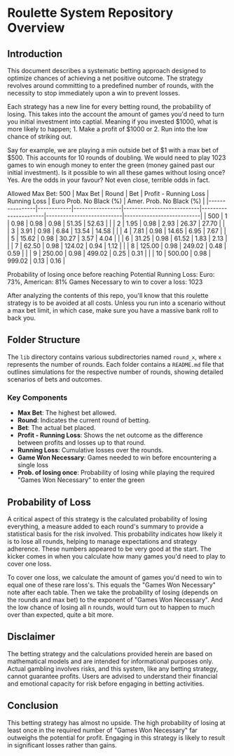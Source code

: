 # Roulette System Repository Overview

## Introduction

This document describes a systematic betting approach designed to optimize chances of achieving a net positive outcome. The strategy revolves around committing to a predefined number of rounds, with the necessity to stop immediately upon a win to prevent losses.

Each strategy has a new line for every betting round, the probability of losing. This takes into the account the amount of games you'd need to turn you initial investment into captial. Meaning if you invested $1000, what is more likely to happen; 1. Make a profit of $1000 or 2. Run into the low chance of striking out.

Say for example, we are playing a min outside bet of $1 with a max bet of $500. This accounts for 10 rounds of doubling. We would need to play 1023 games to win enough money to enter the green (money gained past our initial investment). Is it possible to win all these games without losing once? Yes. Are the odds in your favour? Not even close, terrible odds in fact.

Allowed Max Bet: 500
|    Max Bet     |   Round    |       Bet       |   Profit - Running Loss   |     Running Loss     |  Euro Prob. No Black (%)  |  Amer. Prob. No Black (%) |
|----------------|------------|-----------------|---------------------------|----------------------|---------------------------|---------------------------|
| 500            | 1          | 0.98            | 0.98                      | 0.98                 | 51.35                     | 52.63                     |
|                | 2          | 1.95            | 0.98                      | 2.93                 | 26.37                     | 27.70                     |
|                | 3          | 3.91            | 0.98                      | 6.84                 | 13.54                     | 14.58                     |
|                | 4          | 7.81            | 0.98                      | 14.65                | 6.95                      | 7.67                      |
|                | 5          | 15.62           | 0.98                      | 30.27                | 3.57                      | 4.04                      |
|                | 6          | 31.25           | 0.98                      | 61.52                | 1.83                      | 2.13                      |
|                | 7          | 62.50           | 0.98                      | 124.02               | 0.94                      | 1.12                      |
|                | 8          | 125.00          | 0.98                      | 249.02               | 0.48                      | 0.59                      |
|                | 9          | 250.00          | 0.98                      | 499.02               | 0.25                      | 0.31                      |
|                | 10         | 500.00          | 0.98                      | 999.02               | 0.13                      | 0.16                      |

Probability of losing once before reaching Potential Running Loss: Euro: 73%, American: 81%
Games Necessary to win to cover a loss: 1023

After analyzing the contents of this repo, you'll know that this roulette strategy is to be avoided at all costs. Unless you run into a scenario without a max bet limit, in which case, make sure you have a massive bank roll to back you.

## Folder Structure

The `lib` directory contains various subdirectories named `round_x`, where `x` represents the number of rounds. Each folder contains a `README.md` file that outlines simulations for the respective number of rounds, showing detailed scenarios of bets and outcomes.

### Key Components

- **Max Bet**: The highest bet allowed.
- **Round**: Indicates the current round of betting.
- **Bet**: The actual bet placed.
- **Profit - Running Loss**: Shows the net outcome as the difference between profits and losses up to that round. 
- **Running Loss**: Cumulative losses over the rounds.
- **Game Won Necessary**: Games needed to win before encountering a single loss
- **Prob. of losing once**: Probability of losing while playing the required "Games Won Necessary" to enter the green

## Probability of Loss

A critical aspect of this strategy is the calculated probability of losing everything, a measure added to each round's summary to provide a statistical basis for the risk involved. This probability indicates how likely it is to lose all rounds, helping to manage expectations and strategy adherence. These numbers appeared to be very good at the start. The kicker comes in when you calculate how many games you'd need to play to cover one loss.

To cover one loss, we calculate the amount of games you'd need to win to equal one of these rare loss's. This equals the "Games Won Necessary" note after each table. Then we take the probability of losing (depends on the rounds and max bet) to the exponent of "Games Won Necessary". And the low chance of losing all n rounds, would turn out to happen to much over than expected, quite a bit more.

## Disclaimer

The betting strategy and the calculations provided herein are based on mathematical models and are intended for informational purposes only. Actual gambling involves risks, and this system, like any betting strategy, cannot guarantee profits. Users are advised to understand their financial and emotional capacity for risk before engaging in betting activities.

## Conclusion

This betting strategy has almost no upside. The high probability of losing at least once in the required number of "Games Won Necessary" far outweighs the potential for profit. Engaging in this strategy is likely to result in significant losses rather than gains.
